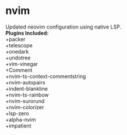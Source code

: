 # nvim
Updated neovim configuration using native LSP.  
**Plugins Included:**  
+packer  
+telescope  
+onedark  
+undotree  
+vim-vinegar  
+Comment  
+nvim-ts-context-commentstring  
+nvim-autopairs  
+indent-blankline  
+nvim-ts-rainbow  
+nvim-surorund  
+nvim-colorizer  
+lsp-zero  
+alpha-nvim  
+impatient  
